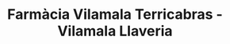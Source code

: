 ---
title: "Farmàcia Vilamala Terricabras - Vilamala Llaveria"
url: /esplugues-de-llobregat/farmacia-vilamala-terricabras-vilamala-llaveria/
shop: Sanitätshaus
---